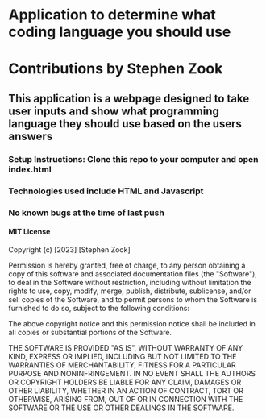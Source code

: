 # Application to determine what coding language you should use

# Contributions by Stephen Zook

## This application is a webpage designed to take user inputs and show what programming language they should use based on the users answers

### Setup Instructions: Clone this repo to your computer and open index.html

### Technologies used include HTML and Javascript
### No known bugs at the time of last push

#### MIT License

Copyright (c) [2023] [Stephen Zook]

Permission is hereby granted, free of charge, to any person obtaining a copy
of this software and associated documentation files (the "Software"), to deal
in the Software without restriction, including without limitation the rights
to use, copy, modify, merge, publish, distribute, sublicense, and/or sell
copies of the Software, and to permit persons to whom the Software is
furnished to do so, subject to the following conditions:

The above copyright notice and this permission notice shall be included in all
copies or substantial portions of the Software.

THE SOFTWARE IS PROVIDED "AS IS", WITHOUT WARRANTY OF ANY KIND, EXPRESS OR
IMPLIED, INCLUDING BUT NOT LIMITED TO THE WARRANTIES OF MERCHANTABILITY,
FITNESS FOR A PARTICULAR PURPOSE AND NONINFRINGEMENT. IN NO EVENT SHALL THE
AUTHORS OR COPYRIGHT HOLDERS BE LIABLE FOR ANY CLAIM, DAMAGES OR OTHER
LIABILITY, WHETHER IN AN ACTION OF CONTRACT, TORT OR OTHERWISE, ARISING FROM,
OUT OF OR IN CONNECTION WITH THE SOFTWARE OR THE USE OR OTHER DEALINGS IN THE
SOFTWARE.